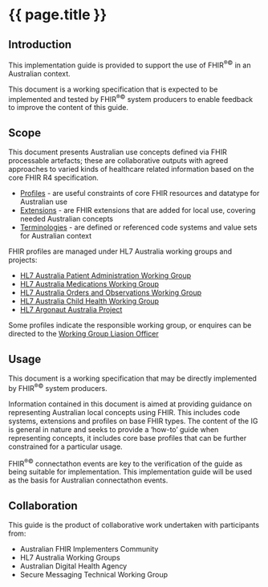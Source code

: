 # {{ page.title }}


## Introduction
This implementation guide is provided to support the use of FHIR<sup>&reg;&copy;</sup> in an Australian context.

This document is a working specification that is expected to be implemented and tested by FHIR<sup>&reg;&copy;</sup> system producers
to enable feedback to improve the content of this guide.

## Scope

This document presents Australian use concepts defined via FHIR processable artefacts; these are collaborative outputs with agreed approaches to varied kinds of healthcare related information based on the core FHIR R4 specification. 
* [Profiles](profiles.html) - are useful constraints of core FHIR resources and datatype for Australian use
* [Extensions](extensions.html) - are FHIR extensions that are added for local use, covering needed Australian concepts
* [Terminologies](terminology.html) - are defined or referenced code systems and value sets for Australian context

FHIR profiles are managed under HL7 Australia working groups and projects:

* [HL7 Australia Patient Administration Working Group](https://confluence.hl7australia.com/display/PA/Patient+Administration+Work+Group)
* [HL7 Australia Medications Working Group](https://confluence.hl7australia.com/display/MED/Medications+Work+Group)
* [HL7 Australia Orders and Observations Working Group](https://confluence.hl7australia.com/display/OO/Orders+and+Observations+Work+Group)
* [HL7 Australia Child Health Working Group](https://confluence.hl7australia.com/display/CHWG/Child+Health+Working+Group)
* [HL7 Argonaut Australia Project](https://confluence.hl7australia.com/display/AFR/HL7+Australia+Standards+Development)

Some profiles indicate the responsible working group, or enquires can be directed to the [Working Group Liasion Officer](mailto:wglo@hl7.org.au)

## Usage

This document is a working specification that may be directly implemented by FHIR<sup>&reg;&copy;</sup> system producers.

Information contained in this document is aimed at providing guidance on representing Australian local concepts 
using FHIR. This includes code systems, extensions and profiles on base FHIR types.  The content of the IG is 
general in nature and seeks to provide a ‘how-to’ guide when representing concepts, it includes core base
profiles that can be further constrained for a particular usage.

FHIR<sup>&reg;&copy;</sup> connectathon events are key to the verification of the guide as being suitable for 
implementation. This implementation guide will be used as the basis for Australian connectathon events.

## Collaboration
This guide is the product of collaborative work undertaken with participants from:

* Australian FHIR Implementers Community
* HL7 Australia Working Groups
* Australian Digital Health Agency
* Secure Messaging Technical Working Group










